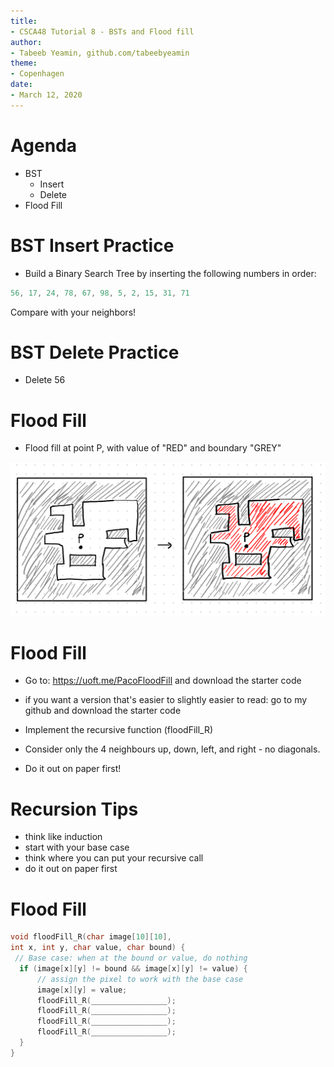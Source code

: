 ```yaml
---
title:
- CSCA48 Tutorial 8 - BSTs and Flood fill
author:
- Tabeeb Yeamin, github.com/tabeebyeamin
theme:
- Copenhagen
date:
- March 12, 2020
---
```


# Agenda

+ BST
    - Insert
    - Delete
+ Flood Fill


# BST Insert Practice
+ Build a Binary Search Tree by inserting the following numbers in order:

```c
56, 17, 24, 78, 67, 98, 5, 2, 15, 31, 71
```

Compare with your neighbors!

# BST Delete Practice
+ Delete 56


# Flood Fill

+ Flood fill at point P, with value of "RED" and boundary "GREY"

![Flood Fill](./Floodfill.png)

# Flood Fill
+ Go to: https://uoft.me/PacoFloodFill and download the starter code
+ if you want a version that's easier to slightly easier to read: go
to my github and download the starter code

+ Implement the recursive function (floodFill_R)

+ Consider only the 4 neighbours up, down, left, and right - no diagonals.

+ Do it out on paper first!



# Recursion Tips
+ think like induction
+ start with your base case
+ think where you can put your recursive call
+ do it out on paper first

# Flood Fill
```c
void floodFill_R(char image[10][10],
int x, int y, char value, char bound) {
 // Base case: when at the bound or value, do nothing
  if (image[x][y] != bound && image[x][y] != value) {
      // assign the pixel to work with the base case
      image[x][y] = value;
      floodFill_R(_________________);
      floodFill_R(_________________);
      floodFill_R(_________________);
      floodFill_R(_________________);
  }
}

```